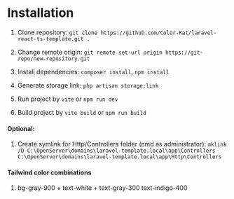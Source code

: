 # Installation
1. Clone repository:
`git clone https://github.com/Color-Kat/laravel-react-ts-template.git .`

2. Change remote origin:
`git remote set-url origin https://git-repo/new-repository.git`

3. Install dependencies:
`composer install`, `npm install`

4. Generate storage link: `php artisan storage:link`

5. Run project by `vite` or `npm run dev`

6. Build project by `vite build` or `npm run build`

#### Optional:
1. Create symlink for Http/Controllers folder (cmd as administrator):
`mklink /D C:\OpenServer\domains\laravel-template.local\app\Controllers C:\OpenServer\domains\laravel-template.local\app\Http\Controllers`

#### Tailwind color combinations
1. bg-gray-900 + text-white + text-gray-300 text-indigo-400 